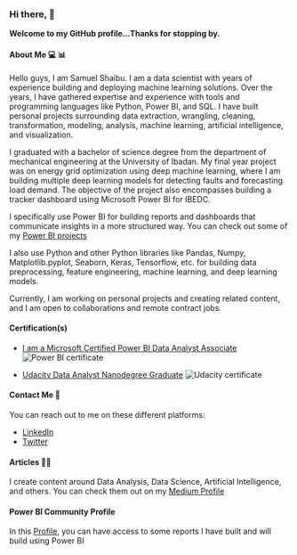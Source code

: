 ### Hi there, 👋

**Welcome to my GitHub profile...Thanks for stopping by.**

#### About Me 💻 📊

Hello guys, I am Samuel Shaibu. I am a data scientist with years of experience building and deploying machine learning solutions. Over the years, I have gathered expertise and experience with tools and programming languages like Python, Power BI, and SQL. I have built personal projects surrounding data extraction, wrangling, cleaning, transformation, modeling, analysis, machine learning, artificial intelligence, and visualization.

I graduated with a bachelor of science degree from the department of mechanical engineering at the University of Ibadan. My final year project was on energy grid optimization using deep machine learning, where I am building multiple deep learning models for detecting faults and forecasting load demand. The objective of the project also encompasses building a tracker dashboard using Microsoft Power BI for IBEDC.

I specifically use Power BI for building reports and dashboards that communicate insights in a more structured way. You can check out some of my [Power BI projects](https://community.powerbi.com/t5/user/viewprofilepage/user-id/289450) 

I also use Python and other Python libraries like Pandas, Numpy, Matplotlib.pyplot, Seaborn, Keras, Tensorflow, etc. for building data preprocessing, feature engineering, machine learning, and deep learning models.

Currently, I am working on personal projects and creating related content, and I am open to collaborations and remote contract jobs.


#### Certification(s) 

* [I am a Microsoft Certified Power BI Data Analyst Associate](https://www.credly.com/badges/2cf1be6b-24b4-4895-a777-67b0d7b6709c?source=linked_in_profile)
![Power BI certificate](https://user-images.githubusercontent.com/57644935/176925009-e04d1662-0e4f-453e-a3c6-4858ee820597.jpg)

* [Udacity Data Analyst Nanodegree Graduate](https://confirm.udacity.com/VNKDFEG7)
![Udacity certificate](https://user-images.githubusercontent.com/57644935/182566932-3eb8c3a5-cc8f-4ac9-8a57-4501f4f0074c.jpg)


#### Contact Me 📧

You can reach out to me on these different platforms:

* [LinkedIn](https://www.linkedin.com/in/samuel-shaibu-a59622121/)
* [Twitter](https://twitter.com/itz_samietex)

#### Articles ✍🏿

I create content around Data Analysis, Data Science, Artificial Intelligence, and others. You can check them out on my [Medium Profile](https://medium.com/@Samietex)

#### Power BI Community Profile

In this [Profile](https://community.powerbi.com/t5/user/viewprofilepage/user-id/289450), you can have access to some reports I have built and will build using Power BI
